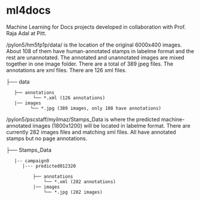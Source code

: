 # ml4docs
Machine Learning for Docs projects developed in collaboration with Prof. Raja Adal at Pitt.

/pylon5/hm5fp1p/data/ is the location of the original 6000x400 images. About 108 of them have human-annotated stamps in labelme format and the rest are unannotated. The annotated and unannotated images are mixed together in one image folder. There are a total of 389 jpeg files. The annotations are xml files. There are 126 xml files.

├── data

       ├── annotations
              └── *.xml (126 annotations)
       |── images
             └── *.jpg (389 images, only 108 have annotations)

/pylon5/pscstaff/myilmaz/Stamps_Data is where the predicted machine-annotated images (1800x1200) will be located in labelme format. There are currently 282 images files and matching xml files. All have annotated stamps but no page annotations.


├── Stamps_Data

       |-- campaign0
          |--- predicted012320
       
              ├── annotations
                  └── *.xml (282 annotations)
              |── images
                  └── *.jpg (282 images)
                  
                  

